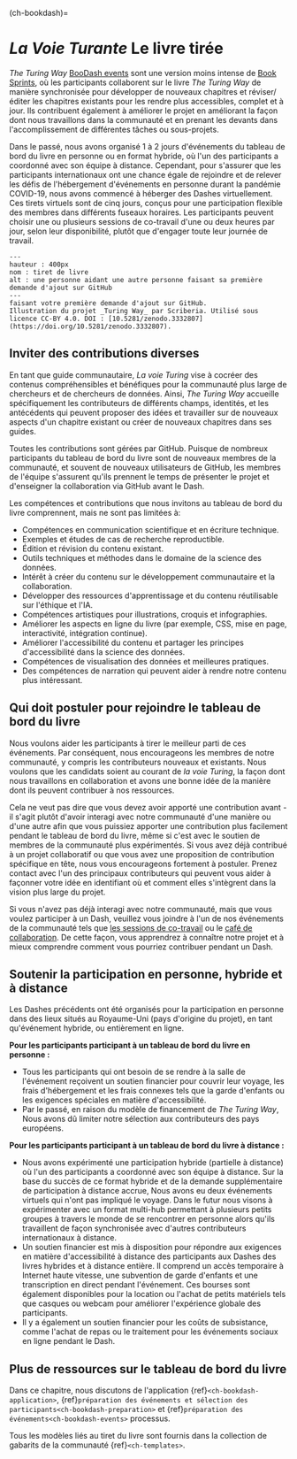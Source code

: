 (ch-bookdash)=
# _La Voie Turante_ Le livre tirée

_The Turing Way_ [BooDash events](https://the-turing-way.netlify.app/community-handbook/bookdash.html) sont une version moins intense de [Book Sprints](https://en.wikipedia.org/wiki/Book_sprint), où les participants collaborent sur le livre _The Turing Way_ de manière synchronisée pour développer de nouveaux chapitres et réviser/éditer les chapitres existants pour les rendre plus accessibles, complet et à jour. Ils contribuent également à améliorer le projet en améliorant la façon dont nous travaillons dans la communauté et en prenant les devants dans l'accomplissement de différentes tâches ou sous-projets.

Dans le passé, nous avons organisé 1 à 2 jours d'événements du tableau de bord du livre en personne ou en format hybride, où l'un des participants a coordonné avec son équipe à distance. Cependant, pour s'assurer que les participants internationaux ont une chance égale de rejoindre et de relever les défis de l'hébergement d'événements en personne durant la pandémie COVID-19, nous avons commencé à héberger des Dashes virtuellement. Ces tirets virtuels sont de cinq jours, conçus pour une participation flexible des membres dans différents fuseaux horaires. Les participants peuvent choisir une ou plusieurs sessions de co-travail d'une ou deux heures par jour, selon leur disponibilité, plutôt que d'engager toute leur journée de travail.

```{figure} ../figures/first-pull-request.png
---
hauteur : 400px
nom : tiret de livre
alt : une personne aidant une autre personne faisant sa première demande d'ajout sur GitHub
---
faisant votre première demande d'ajout sur GitHub.
Illustration du projet _Turing Way_ par Scriberia. Utilisé sous licence CC-BY 4.0. DOI : [10.5281/zenodo.3332807](https://doi.org/10.5281/zenodo.3332807).
```
## Inviter des contributions diverses

En tant que guide communautaire, _La voie Turing_ vise à cocréer des contenus compréhensibles et bénéfiques pour la communauté plus large de chercheurs et de chercheurs de données. Ainsi, _The Turing Way_ accueille spécifiquement les contributeurs de différents champs, identités, et les antécédents qui peuvent proposer des idées et travailler sur de nouveaux aspects d'un chapitre existant ou créer de nouveaux chapitres dans ses guides.

Toutes les contributions sont gérées par GitHub. Puisque de nombreux participants du tableau de bord du livre sont de nouveaux membres de la communauté, et souvent de nouveaux utilisateurs de GitHub, les membres de l'équipe s'assurent qu'ils prennent le temps de présenter le projet et d'enseigner la collaboration via GitHub avant le Dash.

Les compétences et contributions que nous invitons au tableau de bord du livre comprennent, mais ne sont pas limitées à:

- Compétences en communication scientifique et en écriture technique.
- Exemples et études de cas de recherche reproductible.
- Édition et révision du contenu existant.
- Outils techniques et méthodes dans le domaine de la science des données.
- Intérêt à créer du contenu sur le développement communautaire et la collaboration.
- Développer des ressources d'apprentissage et du contenu réutilisable sur l'éthique et l'IA.
- Compétences artistiques pour illustrations, croquis et infographies.
- Améliorer les aspects en ligne du livre (par exemple, CSS, mise en page, interactivité, intégration continue).
- Améliorer l'accessibilité du contenu et partager les principes d'accessibilité dans la science des données.
- Compétences de visualisation des données et meilleures pratiques.
- Des compétences de narration qui peuvent aider à rendre notre contenu plus intéressant.

## Qui doit postuler pour rejoindre le tableau de bord du livre

Nous voulons aider les participants à tirer le meilleur parti de ces événements. Par conséquent, nous encourageons les membres de notre communauté, y compris les contributeurs nouveaux et existants. Nous voulons que les candidats soient au courant de _la voie Turing_, la façon dont nous travaillons en collaboration et avons une bonne idée de la manière dont ils peuvent contribuer à nos ressources.

Cela ne veut pas dire que vous devez avoir apporté une contribution avant - il s'agit plutôt d'avoir interagi avec notre communauté d'une manière ou d'une autre afin que vous puissiez apporter une contribution plus facilement pendant le tableau de bord du livre, même si c'est avec le soutien de membres de la communauté plus expérimentés. Si vous avez déjà contribué à un projet collaboratif ou que vous avez une proposition de contribution spécifique en tête, nous vous encourageons fortement à postuler. Prenez contact avec l'un des principaux contributeurs qui peuvent vous aider à façonner votre idée en identifiant où et comment elles s'intègrent dans la vision plus large du projet.

Si vous n'avez pas déjà interagi avec notre communauté, mais que vous voulez participer à un Dash, veuillez vous joindre à l'un de nos événements de la communauté tels que [les sessions de co-travail](https://the-turing-way.netlify.app/community-handbook/coworking/coworking-weekly.html) ou le [café de collaboration](https://the-turing-way.netlify.app/community-handbook/coworking/coworking-collabcafe.html#ch-coworking-collabcafe). De cette façon, vous apprendrez à connaître notre projet et à mieux comprendre comment vous pourriez contribuer pendant un Dash.

## Soutenir la participation en personne, hybride et à distance

Les Dashes précédents ont été organisés pour la participation en personne dans des lieux situés au Royaume-Uni (pays d'origine du projet), en tant qu'événement hybride, ou entièrement en ligne.

**Pour les participants participant à un tableau de bord du livre en personne :**
* Tous les participants qui ont besoin de se rendre à la salle de l'événement reçoivent un soutien financier pour couvrir leur voyage, les frais d'hébergement et les frais connexes tels que la garde d'enfants ou les exigences spéciales en matière d'accessibilité.
* Par le passé, en raison du modèle de financement de _The Turing Way_, Nous avons dû limiter notre sélection aux contributeurs des pays européens.

**Pour les participants participant à un tableau de bord du livre à distance :**
* Nous avons expérimenté une participation hybride (partielle à distance) où l'un des participants a coordonné avec son équipe à distance. Sur la base du succès de ce format hybride et de la demande supplémentaire de participation à distance accrue, Nous avons eu deux événements virtuels qui n'ont pas impliqué le voyage. Dans le futur nous visons à expérimenter avec un format multi-hub permettant à plusieurs petits groupes à travers le monde de se rencontrer en personne alors qu'ils travaillent de façon synchronisée avec d'autres contributeurs internationaux à distance.
* Un soutien financier est mis à disposition pour répondre aux exigences en matière d'accessibilité à distance des participants aux Dashes des livres hybrides et à distance entière. Il comprend un accès temporaire à Internet haute vitesse, une subvention de garde d'enfants et une transcription en direct pendant l'événement. Ces bourses sont également disponibles pour la location ou l'achat de petits matériels tels que casques ou webcam pour améliorer l'expérience globale des participants.
* Il y a également un soutien financier pour les coûts de subsistance, comme l'achat de repas ou le traitement pour les événements sociaux en ligne pendant le Dash.

## Plus de ressources sur le tableau de bord du livre

Dans ce chapitre, nous discutons de l'application {ref}`<ch-bookdash-application>`, {ref}`préparation des événements et sélection des participants<ch-bookdash-preparation>` et {ref}`préparation des événements<ch-bookdash-events>` processus.

Tous les modèles liés au tiret du livre sont fournis dans la collection de gabarits de la communauté {ref}`<ch-templates>`.
